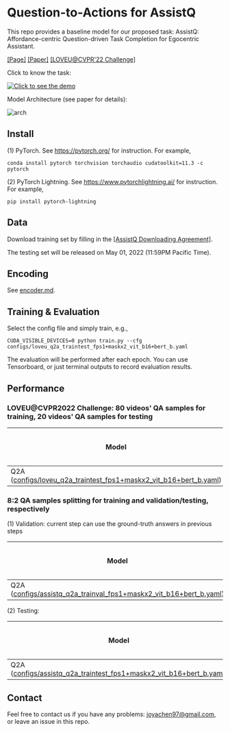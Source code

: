# Question-to-Actions for AssistQ

This repo provides a baseline model for our proposed task: AssistQ: Affordance-centric Question-driven Task Completion for Egocentric Assistant. 

[[Page]](https://showlab.github.io/assistq/)  [[Paper]](https://arxiv.org/abs/2203.04203)   [[LOVEU@CVPR'22 Challenge]](https://sites.google.com/view/loveucvpr22/track-3?authuser=0)

Click to know the task:

[![Click to see the demo](https://img.youtube.com/vi/3v8ceel9Mos/0.jpg)](https://www.youtube.com/watch?v=3v8ceel9Mos)

Model Architecture (see paper for details):

![arch](https://user-images.githubusercontent.com/20626415/162197041-f1b06325-098c-448a-9b65-d746d8bfe08d.png)


## Install
(1) PyTorch. See https://pytorch.org/ for instruction. For example,
```
conda install pytorch torchvision torchaudio cudatoolkit=11.3 -c pytorch
```
(2) PyTorch Lightning. See https://www.pytorchlightning.ai/ for instruction. For example,
```
pip install pytorch-lightning
```

## Data

Download training set by filling in the [[AssistQ Downloading Agreement]](https://forms.gle/h9A8GxHksWJfPByf7).

The testing set will be released on May 01, 2022 (11:59PM Pacific Time).

## Encoding

See [encoder.md](https://github.com/showlab/Q2A/blob/master/encoder/README.md).

## Training & Evaluation

Select the config file and simply train, e.g.,

```
CUDA_VISIBLE_DEVICES=0 python train.py --cfg configs/loveu_q2a_traintest_fps1+maskx2_vit_b16+bert_b.yaml
```

The evaluation will be performed after each epoch. You can use Tensorboard, or just terminal outputs to record evaluation results.

## Performance

### LOVEU@CVPR2022 Challenge: 80 videos' QA samples for training, 20 videos' QA samples for testing

|  Model   | Recall@1 $\uparrow$ | Recall@3 $\uparrow$ | MR (Mean Rank) $\downarrow$ | MRR (Mean Reciprocal Rank) $\uparrow$ |
|  ----  |  ----  |  ----  |  ----  |  ----  |
| Q2A ([configs/loveu_q2a_traintest_fps1+maskx2_vit_b16+bert_b.yaml](configs/loveu_q2a_traintest_fps1+maskx2_vit_b16+bert_b.yaml)) | 21.8 | 62.3 | 3.6 | 2.7 |

### 8:2 QA samples splitting for training and validation/testing, respectively

(1) Validation: current step can use the ground-truth answers in previous steps

|  Model   | Recall@1 $\uparrow$ | Recall@3 $\uparrow$ | MR (Mean Rank) $\downarrow$ | MRR (Mean Reciprocal Rank) $\uparrow$ |
|  ----  |  ----  |  ----  |  ----  |  ----  |
| Q2A ([configs/assistq_q2a_trainval_fps1+maskx2_vit_b16+bert_b.yaml](configs/assistq_q2a_trainval_fps1+maskx2_vit_b16+bert_b.yaml)) | 29.0 | 55.9 | 3.6 | 3.1 |

(2) Testing: 

|  Model   | Recall@1 $\uparrow$ | Recall@3 $\uparrow$ | MR (Mean Rank) $\downarrow$ | MRR (Mean Reciprocal Rank) $\uparrow$ |
|  ----  |  ----  |  ----  |  ----  |  ----  |
| Q2A ([configs/assistq_q2a_traintest_fps1+maskx2_vit_b16+bert_b.yaml](configs/assistq_q2a_traintest_fps1+maskx2_vit_b16+bert_b.yaml)) | 28.7 | 55.5 | 3.7 | 3.1 |

## Contact

Feel free to contact us if you have any problems: joyachen97@gmail.com, or leave an issue in this repo.
